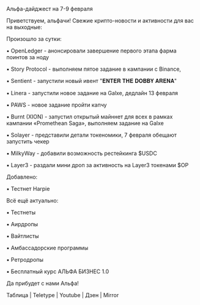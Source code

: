 ​​Альфа-дайджест на 7-9 февраля



Приветствуем, альфачи! Свежие крипто-новости и активности для вас на выходные:



Произошло за сутки:

▪️ OpenLedger - анонсировали завершение первого этапа фарма поинтов за ноду

▪️ Story Protocol - выполняем пятое задание в кампании с Binance, 

▪️ Sentient - запустили новый ивент "𝐄𝐍𝐓𝐄𝐑 𝐓𝐇𝐄 𝐃𝐎𝐁𝐁𝐘 𝐀𝐑𝐄𝐍𝐀" 

▪️ Linera - запустили новое задание на Galxe, дедлайн 13 февраля 

▪️ PAWS - новое задание пройти капчу 

▪️ Burnt (XION) - запустил открытый майннет для всех в рамках кампании «Promethean Saga», выполняем задание на Galxe 

▪️ Solayer - представили детали токеномики, 7 февраля обещают запустить чекер

▪️ MilkyWay - добавили возможность рестейкинга $USDC

▪️ Layer3 - раздали мини дроп за активность на Layer3 токенами $OP



Добавлено:

▪️ Тестнет Harpie





Всё ещё актуально:

▪️ Тестнеты

▪️ Аирдропы

▪️ Вайтлисты

▪️ Амбассадорские программы

▪️ Ретродропы

▪️ Бесплатный курс АЛЬФА БИЗНЕС 1.0



Да прибудет с нами Альфа!



Таблица | Teletype | Youtube | Дзен | Mirror